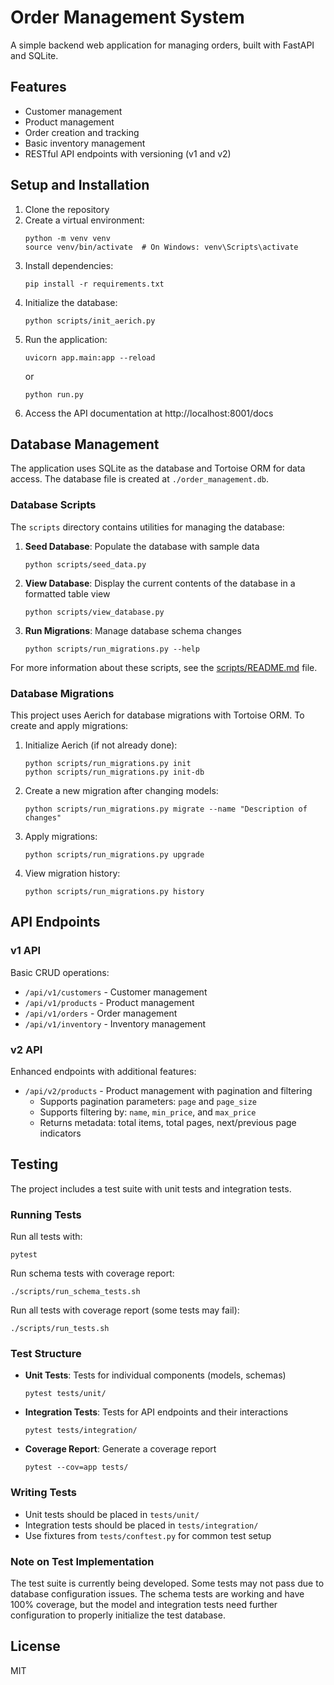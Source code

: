# Order Management System

A simple backend web application for managing orders, built with FastAPI and SQLite.

## Features

- Customer management
- Product management
- Order creation and tracking
- Basic inventory management
- RESTful API endpoints with versioning (v1 and v2)

## Setup and Installation

1. Clone the repository
2. Create a virtual environment:
   ```
   python -m venv venv
   source venv/bin/activate  # On Windows: venv\Scripts\activate
   ```
3. Install dependencies:
   ```
   pip install -r requirements.txt
   ```
4. Initialize the database:
   ```
   python scripts/init_aerich.py
   ```
5. Run the application:
   ```
   uvicorn app.main:app --reload
   ```
   or
   ```
   python run.py
   ```
6. Access the API documentation at http://localhost:8001/docs

## Database Management

The application uses SQLite as the database and Tortoise ORM for data access. The database file is created at `./order_management.db`.

### Database Scripts

The `scripts` directory contains utilities for managing the database:

1. **Seed Database**: Populate the database with sample data
   ```
   python scripts/seed_data.py
   ```

2. **View Database**: Display the current contents of the database in a formatted table view
   ```
   python scripts/view_database.py
   ```

3. **Run Migrations**: Manage database schema changes
   ```
   python scripts/run_migrations.py --help
   ```

For more information about these scripts, see the [scripts/README.md](scripts/README.md) file.

### Database Migrations

This project uses Aerich for database migrations with Tortoise ORM. To create and apply migrations:

1. Initialize Aerich (if not already done):
   ```
   python scripts/run_migrations.py init
   python scripts/run_migrations.py init-db
   ```

2. Create a new migration after changing models:
   ```
   python scripts/run_migrations.py migrate --name "Description of changes"
   ```

3. Apply migrations:
   ```
   python scripts/run_migrations.py upgrade
   ```

4. View migration history:
   ```
   python scripts/run_migrations.py history
   ```

## API Endpoints

### v1 API

Basic CRUD operations:

- `/api/v1/customers` - Customer management
- `/api/v1/products` - Product management
- `/api/v1/orders` - Order management
- `/api/v1/inventory` - Inventory management

### v2 API

Enhanced endpoints with additional features:

- `/api/v2/products` - Product management with pagination and filtering
  - Supports pagination parameters: `page` and `page_size`
  - Supports filtering by: `name`, `min_price`, and `max_price`
  - Returns metadata: total items, total pages, next/previous page indicators

## Testing

The project includes a test suite with unit tests and integration tests.

### Running Tests

Run all tests with:
```
pytest
```

Run schema tests with coverage report:
```
./scripts/run_schema_tests.sh
```

Run all tests with coverage report (some tests may fail):
```
./scripts/run_tests.sh
```

### Test Structure

- **Unit Tests**: Tests for individual components (models, schemas)
  ```
  pytest tests/unit/
  ```

- **Integration Tests**: Tests for API endpoints and their interactions
  ```
  pytest tests/integration/
  ```

- **Coverage Report**: Generate a coverage report
  ```
  pytest --cov=app tests/
  ```

### Writing Tests

- Unit tests should be placed in `tests/unit/`
- Integration tests should be placed in `tests/integration/`
- Use fixtures from `tests/conftest.py` for common test setup

### Note on Test Implementation

The test suite is currently being developed. Some tests may not pass due to database configuration issues. The schema tests are working and have 100% coverage, but the model and integration tests need further configuration to properly initialize the test database.

## License

MIT
